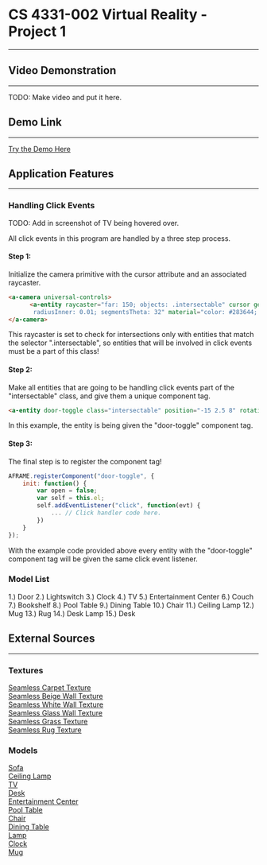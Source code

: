 # CS 4331-002 Virtual Reality - Project 1
-------------------

## Video Demonstration
-------------------
TODO: Make video and put it here.

## Demo Link
------------------
[Try the Demo Here](https://davidcooper1.github.io/RoomProject/)

## Application Features
-------------------

### Handling Click Events

TODO: Add in screenshot of TV being hovered over.

All click events in this program are handled by a three step process.

#### Step 1:
Initialize the camera primitive with the cursor attribute and an associated raycaster.
````html
<a-camera universal-controls>
      <a-entity raycaster="far: 150; objects: .intersectable" cursor geometry="primitive: ring; radiusOuter: 0.015;
       radiusInner: 0.01; segmentsTheta: 32" material="color: #283644; shader: flat" position="0 0 -0.75"></a-entity>
</a-camera>
````
This raycaster is set to check for intersections only with entities that match the selector ".intersectable", so entities that will be involved in click events must be a part of this class!

#### Step 2:
Make all entities that are going to be handling click events part of the "intersectable" class, and give them a unique component tag.
````html
<a-entity door-toggle class="intersectable" position="-15 2.5 8" rotation="0 0 0">...</a-entity>
````
In this example, the entity is being given the "door-toggle" component tag.

#### Step 3:
The final step is to register the component tag!

````javascript
AFRAME.registerComponent("door-toggle", {
    init: function() {
        var open = false;
        var self = this.el;
        self.addEventListener("click", function(evt) {
            ... // Click handler code here.
        })
    }
});
````
With the example code provided above every entity with the "door-toggle" component tag will be given the same click event listener. 

### Model List
1.) Door
2.) Lightswitch
3.) Clock
4.) TV
5.) Entertainment Center
6.) Couch
7.) Bookshelf
8.) Pool Table
9.) Dining Table
10.) Chair
11.) Ceiling Lamp
12.) Mug
13.) Rug
14.) Desk Lamp 
15.) Desk

## External Sources
--------------------
### Textures
[Seamless Carpet Texture](https://hhh316.deviantart.com/art/Seamless-Carpet-Texture-270563565)</br>
[Seamless Beige Wall Texture](https://www.sketchuptextureclub.com/textures/architecture/plaster/painted-plaster/fallingwater-house-plaster-wall-texture-seamless-06925)</br>
[Seamless White Wall Texture](http://seamless-pixels.blogspot.com/2012/09/free-seamless-stucco-wall-plaster.html)</br>
[Seamless Glass Wall Texture](https://1-background.com/glass_1.htm)</br>
[Seamless Grass Texture](https://mushin3d.deviantart.com/art/Seamless-tileable-Grass-texture-516838656)</br>
[Seamless Rug Texture](http://textures101.com/view/2236/Carpet/Carpet_Seamless)

### Models
[Sofa](https://skfb.ly/6sVEt)</br>
[Ceiling Lamp](https://skfb.ly/6uQAH)</br>
[TV](https://skfb.ly/68ZMs)</br>
[Desk](https://skfb.ly/XB9H)</br>
[Entertainment Center](https://skfb.ly/69DnS)</br>
[Pool Table](https://skfb.ly/VVr8)</br>
[Chair](https://skfb.ly/6v6XY)</br>
[Dining Table](https://skfb.ly/6v6WT)</br>
[Lamp](https://skfb.ly/6wqyI)</br>
[Clock](https://skfb.ly/6rvzQ)</br>
[Mug](https://skfb.ly/ZKn9)
